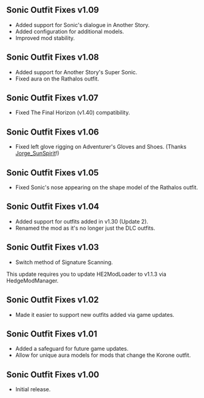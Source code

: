 ## Sonic Outfit Fixes v1.09
- Added support for Sonic's dialogue in Another Story.
- Added configuration for additional models.
- Improved mod stability.

## Sonic Outfit Fixes v1.08
- Added support for Another Story's Super Sonic.
- Fixed aura on the Rathalos outfit.

## Sonic Outfit Fixes v1.07
- Fixed The Final Horizon (v1.40) compatibility.

## Sonic Outfit Fixes v1.06
- Fixed left glove rigging on Adventurer's Gloves and Shoes. (Thanks [Jorge_SunSpirit](https://gamebanana.com/members/1474592)!)

## Sonic Outfit Fixes v1.05
- Fixed Sonic's nose appearing on the shape model of the Rathalos outfit.

## Sonic Outfit Fixes v1.04
- Added support for outfits added in v1.30 (Update 2).
- Renamed the mod as it's no longer just the DLC outfits.

## Sonic Outfit Fixes v1.03
- Switch method of Signature Scanning.

This update requires you to update HE2ModLoader to v1.1.3 via HedgeModManager.

## Sonic Outfit Fixes v1.02
- Made it easier to support new outfits added via game updates.

## Sonic Outfit Fixes v1.01
- Added a safeguard for future game updates.
- Allow for unique aura models for mods that change the Korone outfit.

## Sonic Outfit Fixes v1.00
- Initial release.
